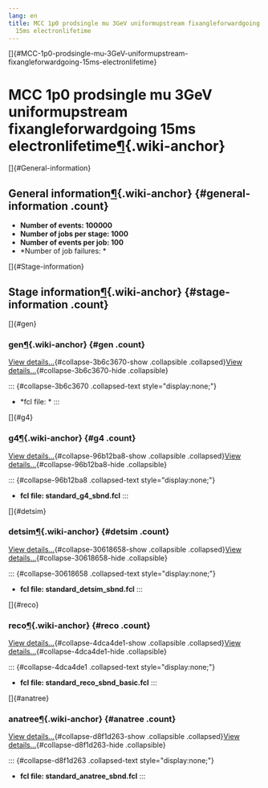 ```yaml
---
lang: en
title: MCC 1p0 prodsingle mu 3GeV uniformupstream fixangleforwardgoing
  15ms electronlifetime
---
```


[]{#MCC-1p0-prodsingle-mu-3GeV-uniformupstream-fixangleforwardgoing-15ms-electronlifetime}

MCC 1p0 prodsingle mu 3GeV uniformupstream fixangleforwardgoing 15ms electronlifetime[¶](#MCC-1p0-prodsingle-mu-3GeV-uniformupstream-fixangleforwardgoing-15ms-electronlifetime){.wiki-anchor}
==============================================================================================================================================================================================

[]{#General-information}

General information[¶](#General-information){.wiki-anchor} {#general-information .count}
----------------------------------------------------------

-   **Number of events: 100000**
-   **Number of jobs per stage: 1000**
-   **Number of events per job: 100**
-   \*Number of job failures: \*

[]{#Stage-information}

Stage information[¶](#Stage-information){.wiki-anchor} {#stage-information .count}
------------------------------------------------------

[]{#gen}

### gen[¶](#gen){.wiki-anchor} {#gen .count}

[View details\...](#){#collapse-3b6c3670-show .collapsible
.collapsed}[View details\...](#){#collapse-3b6c3670-hide .collapsible}

::: {#collapse-3b6c3670 .collapsed-text style="display:none;"}
-   \*fcl file: \*
:::

[]{#g4}

### g4[¶](#g4){.wiki-anchor} {#g4 .count}

[View details\...](#){#collapse-96b12ba8-show .collapsible
.collapsed}[View details\...](#){#collapse-96b12ba8-hide .collapsible}

::: {#collapse-96b12ba8 .collapsed-text style="display:none;"}
-   **fcl file: standard\_g4\_sbnd.fcl**
:::

[]{#detsim}

### detsim[¶](#detsim){.wiki-anchor} {#detsim .count}

[View details\...](#){#collapse-30618658-show .collapsible
.collapsed}[View details\...](#){#collapse-30618658-hide .collapsible}

::: {#collapse-30618658 .collapsed-text style="display:none;"}
-   **fcl file: standard\_detsim\_sbnd.fcl**
:::

[]{#reco}

### reco[¶](#reco){.wiki-anchor} {#reco .count}

[View details\...](#){#collapse-4dca4de1-show .collapsible
.collapsed}[View details\...](#){#collapse-4dca4de1-hide .collapsible}

::: {#collapse-4dca4de1 .collapsed-text style="display:none;"}
-   **fcl file: standard\_reco\_sbnd\_basic.fcl**
:::

[]{#anatree}

### anatree[¶](#anatree){.wiki-anchor} {#anatree .count}

[View details\...](#){#collapse-d8f1d263-show .collapsible
.collapsed}[View details\...](#){#collapse-d8f1d263-hide .collapsible}

::: {#collapse-d8f1d263 .collapsed-text style="display:none;"}
-   **fcl file: standard\_anatree\_sbnd.fcl**
:::
